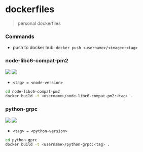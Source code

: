 # dockerfiles
> personal dockerfiles

### Commands

- push to docker hub: `docker push <username>/<image>:<tag>`

### node-libc6-compat-pm2 
[![](https://images.microbadger.com/badges/version/ajgrande924/node-libc6-compat-pm2:10.svg)](https://microbadger.com/images/ajgrande924/node-libc6-compat-pm2:10 "Get your own version badge on microbadger.com") [![](https://images.microbadger.com/badges/image/ajgrande924/node-libc6-compat-pm2:10.svg)](https://microbadger.com/images/ajgrande924/node-libc6-compat-pm2:10 "Get your own image badge on microbadger.com")

- `<tag> = <node-version>`

```sh
cd node-libc6-compat-pm2
docker build -t <username>/node-libc6-compat-pm2:<tag> .
```
### python-grpc

[![](https://images.microbadger.com/badges/version/ajgrande924/python-grpc:3.7.svg)](https://microbadger.com/images/ajgrande924/python-grpc:3.7 "Get your own version badge on microbadger.com") [![](https://images.microbadger.com/badges/image/ajgrande924/python-grpc:3.7.svg)](https://microbadger.com/images/ajgrande924/python-grpc:3.7 "Get your own image badge on microbadger.com")

- `<tag> = <python-version>`

```sh
cd python-gprc
docker build -t <username>/python-grpc:<tag> .
```
